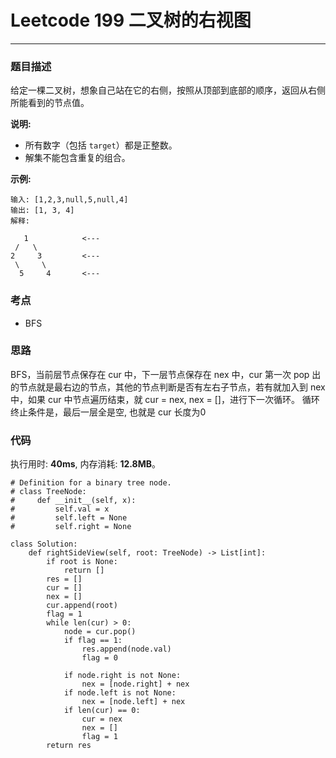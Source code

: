 # Leetcode 199 二叉树的右视图
***
### 题目描述
给定一棵二叉树，想象自己站在它的右侧，按照从顶部到底部的顺序，返回从右侧所能看到的节点值。

**说明:**  

* 所有数字（包括 `target`）都是正整数。
* 解集不能包含重复的组合。 


**示例:**  

	输入: [1,2,3,null,5,null,4]
	输出: [1, 3, 4]
	解释:

       1            <---
     /   \
    2     3         <---
     \     \
      5     4       <---

	

### 考点

* BFS

### 思路  
BFS，当前层节点保存在 cur 中，下一层节点保存在 nex 中，cur 第一次 pop 出的节点就是最右边的节点，其他的节点判断是否有左右子节点，若有就加入到 nex 中，如果 cur 中节点遍历结束，就 cur = nex, nex = []，进行下一次循环。
循环终止条件是，最后一层全是空, 也就是 cur 长度为0


### 代码
执行用时: **40ms**, 内存消耗: **12.8MB**。


```
# Definition for a binary tree node.
# class TreeNode:
#     def __init__(self, x):
#         self.val = x
#         self.left = None
#         self.right = None

class Solution:
    def rightSideView(self, root: TreeNode) -> List[int]:
        if root is None:
            return []
        res = []
        cur = []
        nex = []
        cur.append(root)
        flag = 1
        while len(cur) > 0:
            node = cur.pop()
            if flag == 1:              
                res.append(node.val)
                flag = 0
            
            if node.right is not None:
                nex = [node.right] + nex
            if node.left is not None:
                nex = [node.left] + nex
            if len(cur) == 0:
                cur = nex
                nex = []
                flag = 1
        return res
```
